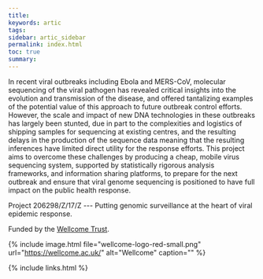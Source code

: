 ```yaml
---
title: 
keywords: artic
tags:
sidebar: artic_sidebar
permalink: index.html
toc: true
summary:
---
```


In recent viral outbreaks including Ebola and MERS-CoV, molecular sequencing of the viral pathogen has revealed critical insights into the evolution and transmission of the disease, and offered tantalizing examples of the potential value of this approach to future outbreak control efforts. However, the scale and impact of new DNA technologies in these outbreaks has largely been stunted, due in part to the complexities and logistics of shipping samples for sequencing at existing centres, and the resulting delays in the production of the sequence data meaning that the resulting inferences have limited direct utility for the response efforts. This project aims to overcome these challenges by producing a cheap, mobile virus sequencing system, supported by statistically rigorous analysis frameworks, and information sharing platforms, to prepare for the next outbreak and ensure that viral genome sequencing is positioned to have full impact on the public health response.

Project 206298/Z/17/Z --- Putting genomic surveillance at the heart of viral epidemic response.

Funded by the [Wellcome Trust](https://wellcome.ac.uk/).

{% include image.html file="wellcome-logo-red-small.png" url="https://wellcome.ac.uk/" alt="Wellcome" caption="" %}

{% include links.html %}
